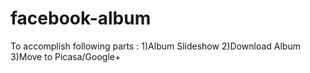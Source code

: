 # facebook-album
To accomplish following parts : 1)Album Slideshow 2)Download Album 3)Move to Picasa/Google+
